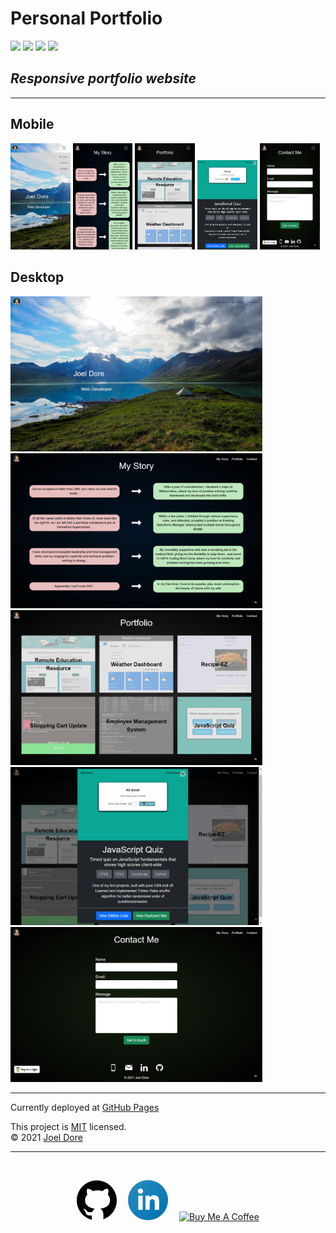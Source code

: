 # Personal Portfolio

<div>
<img src='https://img.shields.io/github/license/joeldore/Portfolio'>  
<img src='https://img.shields.io/github/repo-size/joeldore/Portfolio'>  
<img src='https://img.shields.io/github/languages/top/joeldore/Portfolio'>
<img src='https://img.shields.io/github/last-commit/joeldore/Portfolio'>
</div>

## _Responsive portfolio website_

---
## Mobile
<img src='./Assets/Images/Screenshots/landing-mobile.png' width="19%">
<img src='./Assets/Images/Screenshots/story-mobile.png' width="19%">
<img src='./Assets/Images/Screenshots/portfolio-mobile.png' width="19%">
<img src='./Assets/Images/Screenshots/project-mobile.png' width="19%">
<img src='./Assets/Images/Screenshots/contact-mobile.png' width="19%">

## Desktop
<img src='./Assets/Images/Screenshots/landing-desktop.png' width="80%">
<img src='./Assets/Images/Screenshots/story-desktop.png' width="80%">
<img src='./Assets/Images/Screenshots/portfolio-desktop.png' width="80%">
<img src='./Assets/Images/Screenshots/project-desktop.png' width="80%">
<img src='./Assets/Images/Screenshots/contact-desktop.png' width="80%">

---
Currently deployed at [GitHub Pages](https://joeldore.github.io/Portfolio/)

This project is [MIT](https://github.com/JoelDore/Portfolio/blob/main/LICENSE) licensed.  
© 2021 [Joel Dore](https://github.com/JoelDore)  

<div align="center">

---
<br>

[![github](Assets/Images/github.svg)](https://github.com/JoelDore) 
[![linkedin](Assets/Images/linkedin.svg)](https://www.linkedin.com/in/joeldore) 
<a href="https://www.buymeacoffee.com/JoelDore" target="_blank"><img src="https://cdn.buymeacoffee.com/buttons/v2/default-white.png" alt="Buy Me A Coffee" height="32"></a>

</div>